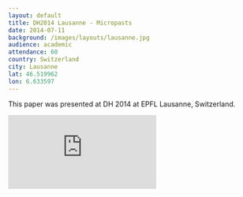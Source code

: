 ```yaml
---
layout: default
title: DH2014 Lausanne - Micropasts
date: 2014-07-11
background: /images/layouts/lausanne.jpg
audience: academic
attendance: 60
country: Switzerland
city: Lausanne
lat: 46.519962
lon: 6.633597
---
```

This paper was presented at DH 2014 at EPFL Lausanne, Switzerland.

<div class="embed-responsive embed-responsive-4by3 mb-3">
  <iframe src="https://docs.google.com/presentation/d/e/2PACX-1vShwg4KdvjedcuCUp8BJtdrjGR5iVltFTKEZtWuS1OoPvgBJEzYFCXIuKutJhrZlfoPgW59UPQmy9Ic/embed?start=false&loop=false&delayms=3000" frameborder="0" class="embed-responsive-item" allowfullscreen="true" mozallowfullscreen="true" webkitallowfullscreen="true"></iframe>
</div>
